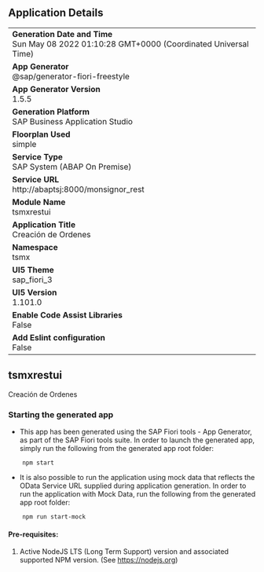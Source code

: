## Application Details
|               |
| ------------- |
|**Generation Date and Time**<br>Sun May 08 2022 01:10:28 GMT+0000 (Coordinated Universal Time)|
|**App Generator**<br>@sap/generator-fiori-freestyle|
|**App Generator Version**<br>1.5.5|
|**Generation Platform**<br>SAP Business Application Studio|
|**Floorplan Used**<br>simple|
|**Service Type**<br>SAP System (ABAP On Premise)|
|**Service URL**<br>http://abaptsj:8000/monsignor_rest
|**Module Name**<br>tsmxrestui|
|**Application Title**<br>Creación de Ordenes|
|**Namespace**<br>tsmx|
|**UI5 Theme**<br>sap_fiori_3|
|**UI5 Version**<br>1.101.0|
|**Enable Code Assist Libraries**<br>False|
|**Add Eslint configuration**<br>False|

## tsmxrestui

Creación de Ordenes

### Starting the generated app

-   This app has been generated using the SAP Fiori tools - App Generator, as part of the SAP Fiori tools suite.  In order to launch the generated app, simply run the following from the generated app root folder:

```
    npm start
```

- It is also possible to run the application using mock data that reflects the OData Service URL supplied during application generation.  In order to run the application with Mock Data, run the following from the generated app root folder:

```
    npm run start-mock
```

#### Pre-requisites:

1. Active NodeJS LTS (Long Term Support) version and associated supported NPM version.  (See https://nodejs.org)


